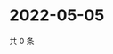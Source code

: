 # 2022-05-05

共 0 条

<!-- BEGIN WEIBO -->
<!-- 最后更新时间 Thu May 05 2022 19:11:35 GMT+0800 (China Standard Time) -->

<!-- END WEIBO -->
